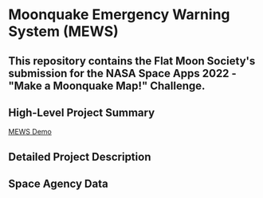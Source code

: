 # Moonquake Emergency Warning System (MEWS)

This repository contains the Flat Moon Society's submission for the NASA Space Apps 2022 - "Make a Moonquake Map!" Challenge.
---
## High-Level Project Summary

[MEWS Demo](https://calvpang.github.io/Moonquake_Blog/posts/2022-10-02-MoonGlobe/)

## Detailed Project Description

## Space Agency Data
